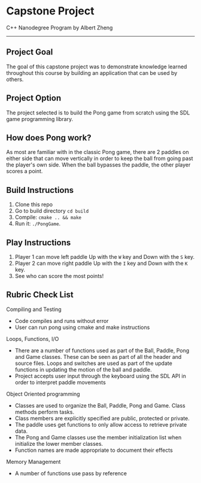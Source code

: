 # Capstone Project
C++ Nanodegree Program
by Albert Zheng
___
## Project Goal
The goal of this capstone project was to demonstrate knowledge learned throughout this course by building an application that can be used by others.

## Project Option
The project selected is to build the Pong game from scratch using the SDL game programming library.

## How does Pong work?
As most are familiar with in the classic Pong game, there are 2 paddles on either side that can move vertically in order to keep the ball from going past the player's own side. When the ball bypasses the paddle, the other player scores a point.

## Build Instructions
1. Clone this repo
2. Go to build directory `cd build`
3. Compile: `cmake .. && make`
4. Run it: `./PongGame`.

## Play Instructions
1. Player 1 can move left paddle Up with the `W` key and Down with the `S` key.
2. Player 2 can move right paddle Up with the `I` key and Down with the `K` key.
3. See who can score the most points!

## Rubric Check List
Compiling and Testing
- Code compiles and runs without error
- User can run pong using cmake and make instructions

Loops, Functions, I/O
- There are a number of functions used as part of the Ball, Paddle, Pong and Game classes. These can be seen as part of all the header and source files. Loops and switches are used as part of the update functions in updating the motion of the ball and paddle.
- Project accepts user input through the keyboard using the SDL API in order to interpret paddle movements

Object Oriented programming
- Classes are used to organize the Ball, Paddle, Pong and Game. Class methods perform tasks.
- Class members are explicitly specified are public, protected or private.
- The paddle uses get functions to only allow access to retrieve private data.
- The Pong and Game classes use the member initialization list when initialize the lower member classes.
- Function names are made appropriate to document their effects

Memory Management
- A number of functions use pass by reference
